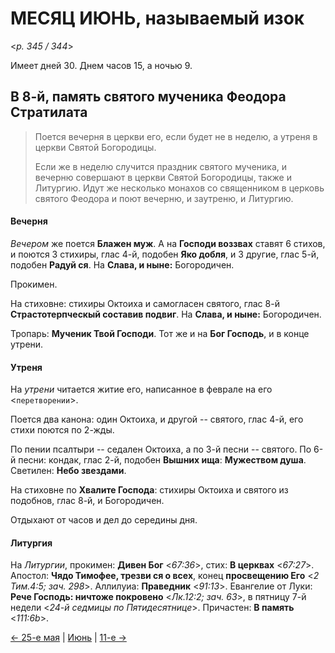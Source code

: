 
# МЕСЯЦ ИЮНЬ, называемый изок

<*p. 345 / 344*>

Имеет дней 30. Днем часов 15, а ночью 9.

## В 8-й, память святого мученика Феодора Стратилата

> Поется вечерня в церкви его, если будет не в неделю, а утреня в церкви Святой Богородицы. 
> 
> Если же в неделю случится праздник святого мученика, и вечерню совершают в церкви Святой Богородицы, 
> также и Литургию. Идут же несколько монахов со священником в церковь святого Феодора и поют 
> вечерню, и заутреню, и Литургию. 

#### Вечерня

*Вечером* же поется **Блажен муж**. А на **Господи воззвах** ставят 6 стихов, и поются 3 стихиры, 
глас 4-й, подобен **Яко добля**, и 3 другие, глас 5-й, подобен **Радуй ся**. На **Слава, и ныне:** Богородичен. 

Прокимен. 

На стиховне: стихиры Октоиха и самогласен святого, глас 8-й **Страстотерпческый составив подвиг**. 
На **Слава, и ныне:** Богородичен. 

Тропарь: **Мученик Твой Господи**. Тот же и на **Бог Господь**, и в конце утрени. 

#### Утреня

На *утрени* читается житие его, написанное в феврале на его <`перетворении`>. 

Поется два канона: один Октоиха, и другой -- святого, глас 4-й, его стихи поются по 2-жды. 

По пении псалтыри -- седален Октоиха, а по 3-й песни -- святого. 
По 6-й песни: кондак, глас 2-й, подобен **Вышних ища**: **Мужеством душа**. 
Светилен: **Небо звездами**. 

На стиховне по **Хвалите Господа**: стихиры Октоиха и святого из подобнов, глас 8-й, и Богородичен. 

Отдыхают от часов и дел до середины дня. 

#### Литургия

На *Литургии*, прокимен: **Дивен Бог** <*67:36*>, стих: **В церквах** <*67:27*>. 
Апостол: **Чядо Тимофее, трезви ся о всех**, конец **просвещению Его** <*2 Тим.4:5; зач. 298*>. 
Аллилуиа: **Праведник** <*91:13*>. 
Евангелие от Луки: **Рече Господь: ничтоже покровено** <*Лк.12:2; зач. 63*>, в пятницу 7-й недели <*24-й седмицы по Пятидесятнице*>. 
Причастен: **В память** <*111:6b*>.  

[← 25-е мая](../05_may/05_25_AST.ru.md) | [Июнь](README.md#8-й) | [11-е →](06_11_MES.ru.md)
